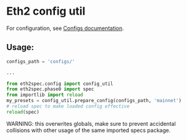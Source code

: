 # Eth2 config util

For configuration, see [Configs documentation](../../../../../configs/README.md).

## Usage:

```python
configs_path = 'configs/'

...

from eth2spec.config import config_util
from eth2spec.phase0 import spec
from importlib import reload
my_presets = config_util.prepare_config(configs_path, 'mainnet')
# reload spec to make loaded config effective
reload(spec)
```

WARNING: this overwrites globals, make sure to prevent accidental collisions with other usage of the same imported specs package.
